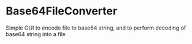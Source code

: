 # Base64FileConverter
Simple GUI to encode file to base64 string, and to perform decoding of base64 string into a file
